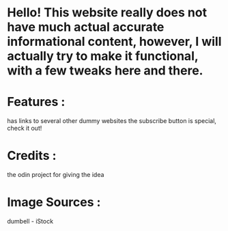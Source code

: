 # Hello! This website really does not have much actual accurate informational content, however, I will actually try to make it functional, with a few tweaks here and there. 

# Features :
has links to several other dummy websites
the subscribe button is special, check it out!

# Credits :
the odin project for giving the idea

# Image Sources :

dumbell - iStock